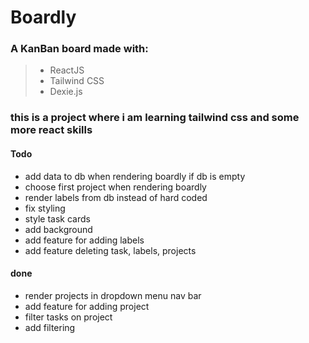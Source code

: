 # Boardly

### A KanBan board made with:

> - ReactJS
> - Tailwind CSS
> - Dexie.js

### this is a project where i am learning tailwind css and some more react skills

#### Todo

- add data to db when rendering boardly if db is empty
- choose first project when rendering boardly
- render labels from db instead of hard coded
- fix styling
- style task cards
- add background
- add feature for adding labels
- add feature deleting task, labels, projects

#### done

- render projects in dropdown menu nav bar
- add feature for adding project
- filter tasks on project
- add filtering
